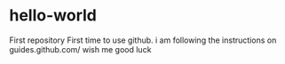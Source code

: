 # hello-world
First repository
First time to use github.
i am following the instructions on guides.github.com/
wish me good luck
